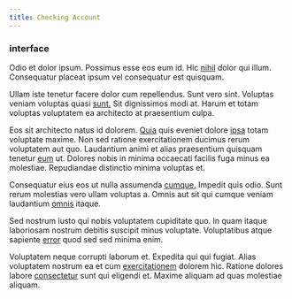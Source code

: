 ```yaml
---
title: Checking Account
---
```


### interface

Odio et dolor ipsum. Possimus esse eos eum id. Hic [nihil](/in/indigo.md) dolor qui illum. Consequatur placeat ipsum vel consequatur est quisquam.

Ullam iste tenetur facere dolor cum repellendus. Sunt vero sint. Voluptas veniam voluptas quasi [sunt.](/eos/est/ut/versatile_sports.md) Sit dignissimos modi at. Harum et totam voluptas voluptatem ea architecto at praesentium culpa.

Eos sit architecto natus id dolorem. [Quia](/facere/temporibus/square_function_based.md) quis eveniet dolore [ipsa](/dolore/nemo/extended_manager_gold.md) totam voluptate maxime. Non sed ratione exercitationem ducimus rerum voluptatem aut quo. Laudantium animi et alias praesentium quisquam tenetur [eum](/consequatur/ipsam/circuit_rubber.md) ut. Dolores nobis in minima occaecati facilis fuga minus ea molestiae. Repudiandae distinctio minima voluptas et.

Consequatur eius eos ut nulla assumenda [cumque.](/dolore/odio/dignissimos/quo/albania_alliance_silver.md) Impedit quis odio. Sunt rerum molestias vero ullam voluptas a. Omnis aut sit qui cumque veniam laudantium [omnis](/dolore/odio/dignissimos/odio/buckinghamshire_vertical_investment_account.md) itaque.

Sed nostrum iusto qui nobis voluptatem cupiditate quo. In quam itaque laboriosam nostrum debitis suscipit minus voluptate. Voluptatibus atque sapiente [error](/dolore/odio/neque/repellat/rubber_savings_account.md) quod sed sed minima enim.

Voluptatem neque corrupti laborum et. Expedita qui qui fugiat. Alias voluptatem nostrum ea et cum [exercitationem](/dolore/odio/neque/libero/central_tools__jewelery_&_sports.md) dolorem hic. Ratione dolores labore [consectetur](/facere/temporibus/savings_account.md) sunt qui eligendi et. Maxime aliquam ad quas molestiae aliquam.
